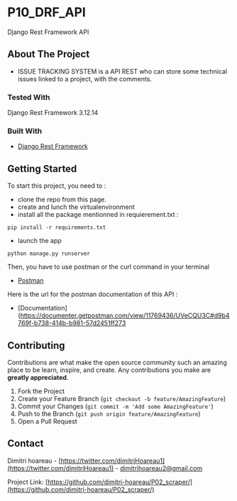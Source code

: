 # P10_DRF_API
Django Rest Framework API 

## About The Project

* ISSUE TRACKING SYSTEM is a API REST who can store some technical issues linked to a project, with the comments. 

### Tested With
Django Rest Framework 3.12.14

### Built With

* [Django Rest Framework](https://www.django-rest-framework.org/)

## Getting Started

To start this project, you need to :
- clone the repo from this page.
- create and lunch the virtualenvironment
- install all the package mentionned in requierement.txt  :
 ```
pip install -r requirements.txt
```
- launch the app  
 ```
python manage.py runserver
```

Then, you have to use postman or the curl command in your terminal  

* [Postman](https://www.postman.com/)

Here is the url for the postman documentation of this API :  

* [Documentation](https://documenter.getpostman.com/view/11769436/UVeCQU3C#d9b4769f-b738-414b-b981-57d2451ff273  


## Contributing

Contributions are what make the open source community such an amazing place to be learn, inspire, and create. Any contributions you make are **greatly appreciated**.

1. Fork the Project
2. Create your Feature Branch (`git checkout -b feature/AmazingFeature`)
3. Commit your Changes (`git commit -m 'Add some AmazingFeature'`)
4. Push to the Branch (`git push origin feature/AmazingFeature`)
5. Open a Pull Request

## Contact
Dimitri hoareau - [https://twitter.com/dimitriHoareau1](https://twitter.com/dimitriHoareau1) - dimitrihoareau2@gmail.com

Project Link: [https://github.com/dimitri-hoareau/P02_scraper/](https://github.com/dimitri-hoareau/P02_scraper/)

